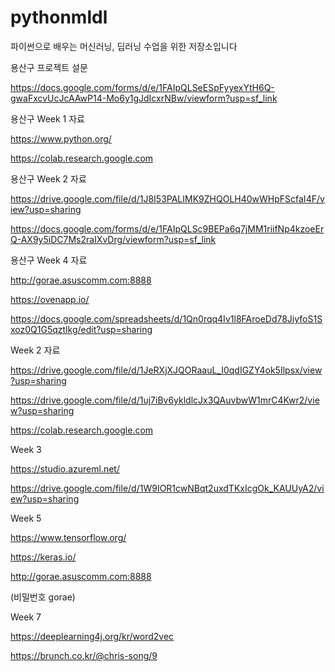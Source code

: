 # pythonmldl
파이썬으로 배우는 머신러닝, 딥러닝 수업을 위한 저장소입니다

용산구 프로젝트 설문

https://docs.google.com/forms/d/e/1FAIpQLSeESpFyyexYtH6Q-gwaFxcvUcJcAAwP14-Mo6y1gJdIcxrNBw/viewform?usp=sf_link

용산구 Week 1 자료

https://www.python.org/

https://colab.research.google.com

용산구 Week 2 자료

https://drive.google.com/file/d/1J8I53PALIMK9ZHQOLH40wWHpFScfaI4F/view?usp=sharing

https://docs.google.com/forms/d/e/1FAIpQLSc9BEPa6q7jMM1riifNp4kzoeErQ-AX9y5iDC7Ms2raIXvDrg/viewform?usp=sf_link

용산구 Week 4 자료

http://gorae.asuscomm.com:8888

https://ovenapp.io/

https://docs.google.com/spreadsheets/d/1Qn0rqq4Iv1l8FAroeDd78JiyfoS1Sxoz0Q1G5qztlkg/edit?usp=sharing

Week 2 자료

https://drive.google.com/file/d/1JeRXjXJQORaauL_I0qdIGZY4ok5Ilpsx/view?usp=sharing

https://drive.google.com/file/d/1uj7iBv6ykldlcJx3QAuvbwW1mrC4Kwr2/view?usp=sharing

https://colab.research.google.com

Week 3

https://studio.azureml.net/

https://drive.google.com/file/d/1W9IOR1cwNBqt2uxdTKxIcgOk_KAUUyA2/view?usp=sharing

Week 5

https://www.tensorflow.org/

https://keras.io/

http://gorae.asuscomm.com:8888

(비밀번호 gorae)

Week 7

https://deeplearning4j.org/kr/word2vec

https://brunch.co.kr/@chris-song/9

